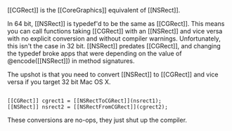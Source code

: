 [[CGRect]] is the [[CoreGraphics]] equivalent of [[NSRect]].

In 64 bit, [[NSRect]] is typedef'd to be the same as [[CGRect]].  This means you can call functions taking [[CGRect]] with an [[NSRect]] and vice versa with no explicit conversion and without compiler warnings.  Unfortunately, this isn't the case in 32 bit.  [[NSRect]] predates [[CGRect]], and changing the typedef broke apps that were depending on the value of @encode([[NSRect]]) in method signatures.  

The upshot is that you need to convert [[NSRect]] to [[CGRect]] and vice versa if you target 32 bit Mac OS X.  

<code>
[[CGRect]] cgrect1 = [[NSRectToCGRect]](nsrect1);
[[NSRect]] nsrect2 = [[NSRectFromCGRect]](cgrect2);
</code>

These conversions are no-ops, they just shut up the compiler.